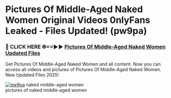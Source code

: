 # Pictures Of Middle-Aged Naked Women Original Videos 0nlyFans Leaked - Files Updated! (pw9pa)

<h3>🔴 CLICK HERE 🌐==►► <a href="https://tinyurl.com/yckcrads" rel="nofollow">Pictures Of Middle-Aged Naked Women Updated Files</a></h3>

Get Pictures Of Middle-Aged Naked Women and all content. Now you can access all videos and pictures of Pictures Of Middle-Aged Naked Women. New Updated Files 2025!

[![pw9pa](https://i.imgur.com/hpKpOFt.gif)](https://tinyurl.com/yckcrads)
naked middle-aged women<br>
pictures of naked middle-aged women